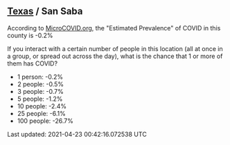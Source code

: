 
## [Texas](/united-states/texas) / San Saba

According to [MicroCOVID.org](http://microcovid.org),
the "Estimated Prevalence" of COVID in this county is -0.2%

If you interact with a certain number of people in this location
(all at once in a group, or spread out across the day), what is the chance that
1 or more of them has COVID?

- 1 person: -0.2%
- 2 people: -0.5%
- 3 people: -0.7%
- 5 people: -1.2%
- 10 people: -2.4%
- 25 people: -6.1%
- 100 people: -26.7%

Last updated: 2021-04-23 00:42:16.072538 UTC

